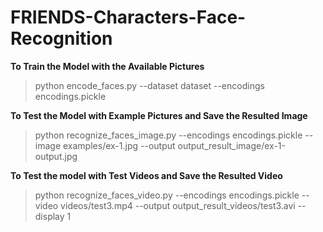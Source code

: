 # FRIENDS-Characters-Face-Recognition

**To Train the Model with the Available Pictures**

> python encode_faces.py --dataset dataset --encodings encodings.pickle


**To Test the Model with Example Pictures and Save the Resulted Image**

> python recognize_faces_image.py --encodings encodings.pickle --image examples/ex-1.jpg --output output_result_image/ex-1-output.jpg


**To Test the model with Test Videos and Save the Resulted Video**

> python recognize_faces_video.py --encodings encodings.pickle --video videos/test3.mp4 --output output_result_videos/test3.avi --display 1
